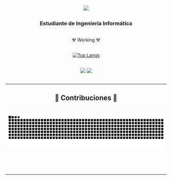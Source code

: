 
<h1 align="center">
    <img src="https://readme-typing-svg.herokuapp.com/?font=JetBrains+Mono&size=35&color=FFF075&center=true&vCenter=true&width=500&height=70&duration=4000&lines=¡Hola!+👋;+Soy+Eva!;" />
</h1>

<h3 align="center">Estudiante de Ingeniería Informática</h3>

<br/>

<div align="center">
⚒️ Working ⚒️
 </div>
 

<br>
<div align="center">
    
[![Top Langs](https://github-readme-stats.vercel.app/api/top-langs/?username=evaapinaa&layout=donut&theme=dracula)](https://github.com/evaapinaa/github-readme-stats)

</div>
<br/>

<div align="center">
    <img src="https://skillicons.dev/icons?i=java,html,css,vscode,github,git,r" />
    <img src="https://skillicons.dev/icons?i=python,c,cpp,docker,eclipse,linux" /><br>


</div>

<br/>
<hr/>

<div align="center">
  <h2>🐍 Contribuciones 🐍</h2>
  <br>
  <img alt="snake eating my contributions" src="https://raw.githubusercontent.com/evaapinaa/evaapinaa/output/github-contribution-grid-snake.svg" />
  
  <br/><br/><br/>
</div>

<hr/>







<br/>
